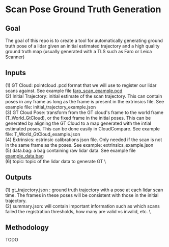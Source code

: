 # Scan Pose Ground Truth Generation

## Goal 

The goal of this repo is to create a tool for automatically generating ground truth pose of a lidar given an initial estimated trajectory and a high quality ground truth map (usually generated with a TLS such as Faro or Leica Scanner)

## Inputs
(1) GT Cloud: pointcloud .pcd format that we will use to register our lidar scans against. See example file [faro_scan_example.pcd](https://drive.google.com/drive/folders/1bAhRpu_As0sGS_tI8mjO6d2NTeJn8nDz?usp=share_link) \
(2) Initial Trajectory: initial estimate of the scan trajectory. This can contain poses in any frame as long as the frame is present in the extrinsics file. See example file: initial_trajectory_example.json\
(3) GT Cloud Pose: transform from the GT cloud's frame to the world frame (T_World_GtCloud), or the fixed frame in the initial poses. This can be generated by aligning the GT Cloud to a map generated with the intial estimated poses. This can be done easily in CloudCompare. See example file: T_World_GtCloud_example.json \
(4) Extrinsics: estrinsic calibrations json file. Only needed if the scan is not in the same frame as the poses. See example: extrinsics_example.json \
(5) data.bag: a bag containing raw lidar data. See example file [example_data.bag](https://drive.google.com/drive/folders/1bAhRpu_As0sGS_tI8mjO6d2NTeJn8nDz?usp=share_link) \
(6) topic: topic of the lidar data to generate GT \

## Outputs
(1) gt_trajectory.json : ground truth trajectory with a pose at each lidar scan time. The frames in these poses will be consistent with those in the initial trajectory.\
(2) summary.json: will contain important information such as which scans failed the registration thresholds, how many are valid vs invalid, etc. \

## Methodology

TODO
